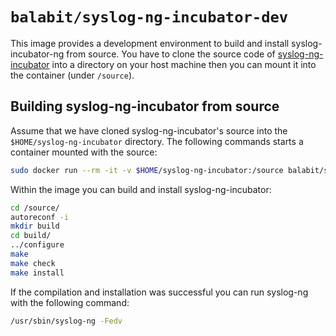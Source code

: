 # `balabit/syslog-ng-incubator-dev`
This image provides a development environment to build and install syslog-incubator-ng from source. You have to clone the source
code of [syslog-ng-incubator](https://github.com/balabit/syslog-ng-incubator.git) into a directory on your host machine then you can mount it
into the container (under `/source`).

## Building syslog-ng-incubator from source
Assume that we have cloned syslog-ng-incubator's source into the `$HOME/syslog-ng-incubator` directory. The following commands starts a container mounted with the source:


```bash
sudo docker run --rm -it -v $HOME/syslog-ng-incubator:/source balabit/syslog-ng-incubator-dev:3.6 /bin/bash
```

Within the image you can build and install syslog-ng-incubator:

```bash
cd /source/
autoreconf -i
mkdir build
cd build/
../configure
make
make check
make install
```

If the compilation and installation was successful you can run syslog-ng with the following command:

```bash
/usr/sbin/syslog-ng -Fedv
```
